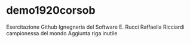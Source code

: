 # demo1920corsob
Esercitazione Github Ignegneria del  Software E. Rucci
Raffaella Ricciardi campionessa del mondo
Aggiunta riga inutile

